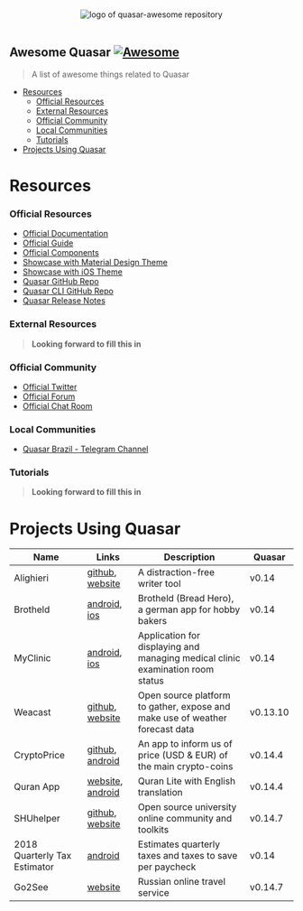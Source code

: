 <p align="center">
  <br>
  <img src="https://cdn.rawgit.com/quasarframework/quasar-art/master/dist/svg/quasar-awesome-logo-full-inline.svg" alt="logo of quasar-awesome repository">
  <br>
  <br>
</p>

## Awesome Quasar [![Awesome](https://cdn.rawgit.com/sindresorhus/awesome/d7305f38d29fed78fa85652e3a63e154dd8e8829/media/badge.svg)](https://github.com/sindresorhus/awesome)

> A list of awesome things related to Quasar

- [Resources](#resources)
    - [Official Resources](#official-resources)
    - [External Resources](#external-resources)
    - [Official Community](#official-community)
    - [Local Communities](#local-communities)
    - [Tutorials](#tutorials)
- [Projects Using Quasar](#projects-using-quasar)

# Resources

### Official Resources

- [Official Documentation](http://quasar-framework.org)
- [Official Guide](http://quasar-framework.org/guide/)
- [Official Components](http://quasar-framework.org/components/)
- [Showcase with Material Design Theme](http://quasar-framework.org/quasar-play/android/index.html#/)
- [Showcase with iOS Theme](http://quasar-framework.org/quasar-play/apple/index.html#/)
- [Quasar GitHub Repo](https://github.com/quasarframework/quasar)
- [Quasar CLI GitHub Repo](https://github.com/quasarframework/quasar-cli)
- [Quasar Release Notes](https://github.com/quasarframework/quasar/releases)

### External Resources

> **Looking forward to fill this in**


### Official Community

- [Official Twitter](https://twitter.com/quasarframework)
- [Official Forum](http://forum.quasar-framework.org/)
- [Official Chat Room](https://gitter.im/quasarframework/Lobby)

### Local Communities

- [Quasar Brazil - Telegram Channel](https://t.me/quasarframeworkbrasil)

### Tutorials

> **Looking forward to fill this in**

# Projects Using Quasar

| Name | Links | Description | Quasar |
| --- | --- | --- | --- |
| Alighieri | [github](https://github.com/zuck/alighieri/), [website](https://zuck.github.io/alighieri) | A distraction-free writer tool | v0.14 |
| Brotheld | [android](https://play.google.com/store/apps/details?id=de.sopamo.brotheld), [ios](https://itunes.apple.com/de/app/brotheld/id1193619132?l=de&ls=1&mt=8) | Brotheld (Bread Hero), a german app for hobby bakers | v0.14 |
| MyClinic | [android](https://play.google.com/store/apps/details?id=today.myclinic.mobileapp&hl=en), [ios](https://itunes.apple.com/us/app/myclinic/id1311703491?ls=1&mt=8) | Application for displaying and managing medical clinic examination room status | v0.14 |
| Weacast | [github](https://github.com/weacast/weacast), [website](https://weacast.gitbooks.io/weacast-docs/) | Open source platform to gather, expose and make use of weather forecast data | v0.13.10 |
| CryptoPrice | [github](https://github.com/lmfresneda/crypto-price), [android](https://play.google.com/store/apps/details?id=com.es.cryptoprice) | An app to inform us of price (USD & EUR) of the main crypto-coins | v0.14.4 |
| Quran App | [website](https://quran-lite.firebaseapp.com), [android](https://play.google.com/store/apps/details?id=rashidnk.quran) | Quran Lite with English translation | v0.14.4 |
| SHUhelper | [github](https://github.com/shuopensourcecommunity/SHUhelper), [website](https://www.shuhelper.cn)| Open source university online community and toolkits | v0.14.7 |
| 2018 Quarterly Tax Estimator | [android](https://play.google.com/store/apps/details?id=com.codingfriend.quarterlytaxes) | Estimates quarterly taxes and taxes to save per paycheck | v0.14 |
| Go2See | [website](https://m.go2see.ru) | Russian online travel service | v0.14.7 |
